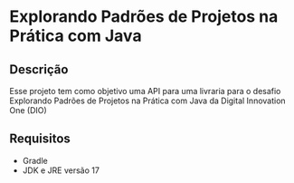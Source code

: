 # Explorando Padrões de Projetos na Prática com Java
## Descrição
Esse projeto tem como objetivo uma API para uma livraria para o desafio Explorando Padrões de Projetos na Prática com Java da Digital Innovation One (DIO)

## Requisitos
- Gradle
- JDK e JRE versão 17